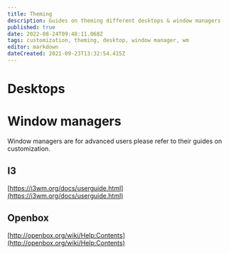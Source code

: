 ```yaml
---
title: Theming
description: Guides on theming different desktops & window managers
published: true
date: 2022-08-24T09:48:11.068Z
tags: customization, theming, desktop, window manager, wm
editor: markdown
dateCreated: 2021-09-23T13:32:54.415Z
---
```


# Desktops

# Window managers

Window managers are for advanced users please refer to their guides on customization.

## I3

[https://i3wm.org/docs/userguide.html](https://i3wm.org/docs/userguide.html)

## Openbox

[http://openbox.org/wiki/Help:Contents](http://openbox.org/wiki/Help:Contents)